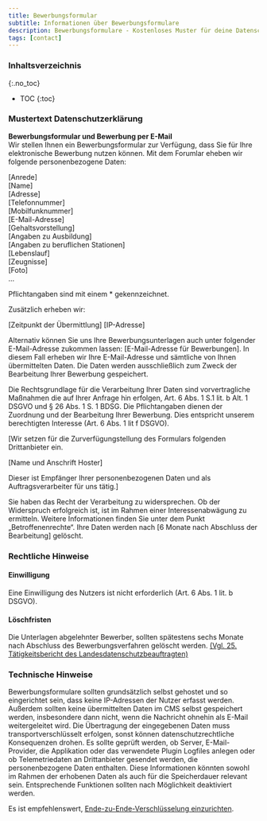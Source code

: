 ```yaml
---
title: Bewerbungsformular
subtitle: Informationen über Bewerbungsformulare
description: Bewerbungsformulare - Kostenloses Muster für deine Datenschutzerklärung inkl. technischer und juristischer Hinweise.
tags: [contact]
---
```

### Inhaltsverzeichnis
{:.no_toc}
* TOC
{:toc}

### Mustertext Datenschutzerklärung
**Bewerbungsformular und Bewerbung per E-Mail**  
Wir stellen Ihnen ein Bewerbungsformular zur Verfügung, dass Sie für Ihre elektronische Bewerbung nutzen können. Mit dem Forumlar eheben wir folgende personenbezogene Daten:

[Anrede]  
[Name]  
[Adresse]   
[Telefonnummer]   
[Mobilfunknummer]   
[E-Mail-Adresse]  
[Gehaltsvorstellung]  
[Angaben zu Ausbildung]  
[Angaben zu beruflichen Stationen]  
[Lebenslauf]  
[Zeugnisse]  
[Foto]  
…

Pflichtangaben sind mit einem * gekennzeichnet.

Zusätzlich erheben wir:

[Zeitpunkt der Übermittlung]
[IP-Adresse]

Alternativ können Sie uns Ihre Bewerbungsunterlagen auch unter folgender E-Mail-Adresse zukommen lassen: [E-Mail-Adresse für Bewerbungen]. In diesem Fall erheben wir Ihre E-Mail-Adresse und sämtliche von Ihnen übermittelten Daten.
Die Daten werden ausschließlich zum Zweck der Bearbeitung Ihrer Bewerbung gespeichert.

Die Rechtsgrundlage für die Verarbeitung Ihrer Daten sind vorvertragliche Maßnahmen die auf Ihrer Anfrage hin erfolgen, Art. 6 Abs. 1 S.1 lit. b Alt. 1 DSGVO und § 26 Abs. 1 S. 1 BDSG. Die Pflichtangaben dienen der Zuordnung und der Bearbeitung Ihrer Bewerbung. Dies entspricht unserem berechtigten Interesse (Art. 6 Abs. 1 lit f DSGVO).

[Wir setzen für die Zurverfügungstellung des Formulars folgenden Drittanbieter ein.

[Name und Anschrift Hoster]

Dieser ist Empfänger Ihrer personenbezogenen Daten und als Auftragsverarbeiter für uns tätig.]

Sie haben das Recht der Verarbeitung zu widersprechen. Ob der Widerspruch erfolgreich ist, ist im Rahmen einer Interessenabwägung zu ermitteln. Weitere Informationen finden Sie unter dem Punkt „Betroffenenrechte“.
Ihre Daten werden nach [6 Monate nach Abschluss der Bearbeitung] gelöscht.

### Rechtliche Hinweise
#### Einwilligung
Eine Einwilligung des Nutzers ist nicht erforderlich (Art. 6 Abs. 1 lit. b DSGVO).
#### Löschfristen
Die Unterlagen abgelehnter Bewerber, sollten spätestens sechs Monate nach Abschluss des Bewerbungsverfahren gelöscht werden. [(Vgl. 25. Tätigkeitsbericht des Landesdatenschutzbeauftragten)](https://www.datenschutz-bayern.de/tbs/tb25/k11.html#11.8.2)

### Technische Hinweise
Bewerbungsformulare sollten grundsätzlich selbst gehostet und so eingerichtet sein, dass keine IP-Adressen der Nutzer erfasst werden. Außerdem sollten keine übermittelten Daten im CMS selbst gespeichert werden, insbesondere dann nicht, wenn die Nachricht ohnehin als E-Mail weitergeleitet wird. Die Übertragung der eingegebenen Daten muss transportverschlüsselt erfolgen, sonst können datenschutzrechtliche Konsequenzen drohen. Es sollte geprüft werden, ob Server, E-Mail-Provider, die Applikation oder das verwendete Plugin Logfiles anlegen oder ob Telemetriedaten an Drittanbieter gesendet werden, die personenbezogene Daten enthalten. Diese Informationen könnten sowohl im Rahmen der erhobenen Daten als auch für die Speicherdauer relevant sein. Entsprechende Funktionen sollten nach Möglichkeit deaktiviert werden.

Es ist empfehlenswert, [Ende-zu-Ende-Verschlüsselung einzurichten](https://medium.com/eddy-der-infosec-frosch/das-sichere-wordpress-kontaktformular-mit-ende-zu-ende-verschl%C3%BCsselung-d1a500d50a22).
